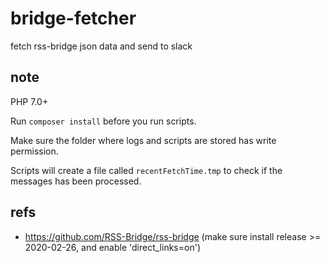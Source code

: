 # bridge-fetcher

fetch rss-bridge json data and send to slack

## note

PHP 7.0+

Run `composer install` before you run scripts.

Make sure the folder where logs and scripts are stored has write permission.

Scripts will create a file called `recentFetchTime.tmp` to check if the messages has been processed.

## refs

* https://github.com/RSS-Bridge/rss-bridge
(make sure install release >= 2020-02-26, and enable 'direct_links=on')
